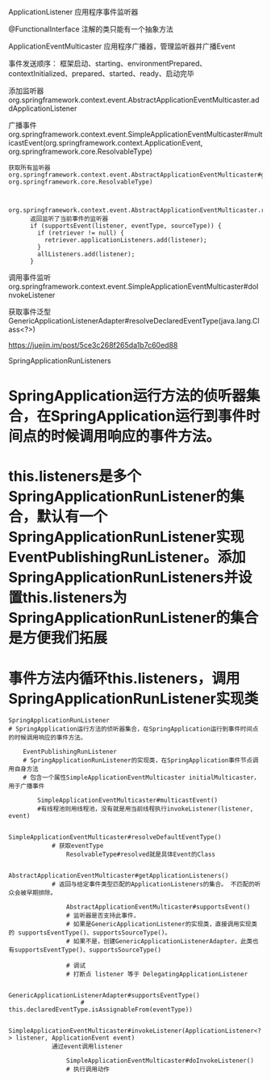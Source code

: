 ApplicationListener 应用程序事件监听器

@FunctionalInterface 注解的类只能有一个抽象方法

ApplicationEventMulticaster 应用程序广播器，管理监听器并广播Event

事件发送顺序：
    框架启动、starting、environmentPrepared、contextInitialized、prepared、started、ready、启动完毕





添加监听器    
org.springframework.context.event.AbstractApplicationEventMulticaster.addApplicationListener   

       
广播事件
org.springframework.context.event.SimpleApplicationEventMulticaster#multicastEvent(org.springframework.context.ApplicationEvent, org.springframework.core.ResolvableType)

    获取所有监听器
    org.springframework.context.event.AbstractApplicationEventMulticaster#getApplicationListeners(org.springframework.context.ApplicationEvent, org.springframework.core.ResolvableType)
        
        
        org.springframework.context.event.AbstractApplicationEventMulticaster.retrieveApplicationListeners
          返回监听了当前事件的监听器
          if (supportsEvent(listener, eventType, sourceType)) {
            if (retriever != null) {
              retriever.applicationListeners.add(listener);
            }
            allListeners.add(listener);
          }        

调用事件监听
org.springframework.context.event.SimpleApplicationEventMulticaster#doInvokeListener

 
获取事件泛型
GenericApplicationListenerAdapter#resolveDeclaredEventType(java.lang.Class<?>)

https://juejin.im/post/5ce3c268f265da1b7c60ed88

SpringApplicationRunListeners
# SpringApplication运行方法的侦听器集合，在SpringApplication运行到事件时间点的时候调用响应的事件方法。
# this.listeners是多个SpringApplicationRunListener的集合，默认有一个SpringApplicationRunListener实现EventPublishingRunListener。添加SpringApplicationRunListeners并设置this.listeners为SpringApplicationRunListener的集合是方便我们拓展
# 事件方法内循环this.listeners，调用SpringApplicationRunListener实现类

	SpringApplicationRunListener
	# SpringApplication运行方法的侦听器集合，在SpringApplication运行到事件时间点的时候调用响应的事件方法。

		EventPublishingRunListener
		# SpringApplicationRunListener的实现类，在SpringApplication事件节点调用自身方法
		# 包含一个属性SimpleApplicationEventMulticaster initialMulticaster，用于广播事件

			SimpleApplicationEventMulticaster#multicastEvent()
			#有线程池则用线程池，没有就是用当前线程执行invokeListener(listener, event)
				
				SimpleApplicationEventMulticaster#resolveDefaultEventType()
				# 获取eventType
					ResolvableType#resolved就是具体Event的Class

				AbstractApplicationEventMulticaster#getApplicationListeners()
				# 返回与给定事件类型匹配的ApplicationListeners的集合。 不匹配的听众会被早期排除。
					
					AbstractApplicationEventMulticaster#supportsEvent()
					# 监听器是否支持此事件，
					# 如果是GenericApplicationListener的实现类，直接调用实现类的 supportsEventType()、supportsSourceType()。
					# 如果不是，创建GenericApplicationListenerAdapter，此类也有supportsEventType()、supportsSourceType()
					
					# 调试
					# 打断点 listener 等于 DelegatingApplicationListener

						GenericApplicationListenerAdapter#supportsEventType()
						# this.declaredEventType.isAssignableFrom(eventType))

				SimpleApplicationEventMulticaster#invokeListener(ApplicationListener<?> listener, ApplicationEvent event)
				通过event调用listener

					SimpleApplicationEventMulticaster#doInvokeListener()
					# 执行调用动作




